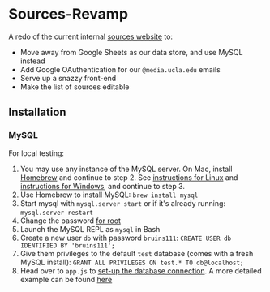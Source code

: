 # Sources-Revamp

A redo of the current internal [sources website](sources.dailybruin.com) to:

- Move away from Google Sheets as our data store, and use MySQL instead
- Add Google OAuthentication for our `@media.ucla.edu` emails
- Serve up a snazzy front-end
- Make the list of sources editable


## Installation 


### MySQL 

For local testing: 

1. You may use any instance of the MySQL server. On Mac, install [Homebrew](http://brew.sh) and continue to step 2. See [instructions for Linux](https://www.linode.com/docs/databases/mysql/how-to-install-mysql-on-ubuntu-14-04) and [instructions for Windows](http://corlewsolutions.com/articles/article-21-how-to-install-mysql-server-5-6-on-windows-7-development-machine), and continue to step 3.
2. Use Homebrew to install MySQL: `brew install mysql`
3. Start mysql with `mysql.server start` or if it's already running:
   `mysql.server restart`
4. Change the password [for root](http://www.cyberciti.biz/faq/mysql-change-root-password/)
5. Launch the MySQL REPL as `mysql` in Bash
6. Create a new user `db` with password `bruins111`: `CREATE USER db IDENTIFIED
   BY 'bruins111';`
7. Give them privileges to the default `test` database (comes with a fresh
   MySQL install): `GRANT ALL PRIVILEGES ON test.* TO db@localhost;`
8. Head over to `app.js` to [set-up the database connection](http://expressjs.com/guide/database-integration.html#mysql). A more detailed example can be found [here](https://gist.github.com/clarle/3180770)










